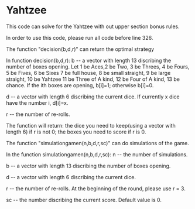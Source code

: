 # Yahtzee
This code can solve for the Yahtzee with out upper section bonus rules.

In order to use this code, please run all code before line 326.

The function "decision(b,d,r)" can return the optimal strategy

In function decision(b,d,r):
  b -- a vector with length 13 discribing the number of boxes opening. Let 1 be Aces,2 be Two, 3 be Threes, 4 be Fours, 5 be Fives, 6 be Sixes 7 be full house, 8 be small straight, 9 be large straight, 10 be Yahtzee 11  be Three of A kind, 12 be Four of A kind, 13 be chance. If the ith boxes are opening, b[i]=1; otherwise b[i]=0.
  
  d -- a vector with length 6 discribing the current dice. If currently x dice have the number i, d[i]=x.
  
  r -- the number of re-rolls.
  
  The function will return: the dice you need to keep(using a vector with length 6) if r is not 0; the boxes you need to score if r is 0.
 
 The function "simulationgamen(n,b,d,r,sc)" can do simulations of the game.
 
 In the function simulationgamen(n,b,d,r,sc):
  n -- the number of simulations.
  
  b -- a vector with length 13 discribing the number of boxes opening.
  
  d -- a vector with length 6 discribing the current dice.
  
  r -- the number of re-rolls. At the beginning of the round, please use r = 3.
  
  sc -- the number discribing the current score. Default value is 0.
  
  
